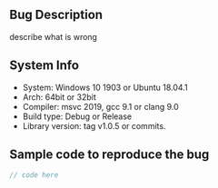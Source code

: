 ## Bug Description

describe what is wrong

## System Info
* System: Windows 10 1903 or Ubuntu 18.04.1
* Arch: 64bit or 32bit
* Compiler: msvc 2019, gcc 9.1 or clang 9.0
* Build type: Debug or Release
* Library version: tag v1.0.5 or commits.

## Sample code to reproduce the bug

```c++
// code here
```